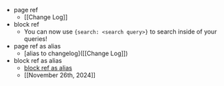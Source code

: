 - page ref
    - [[Change Log]]
- block ref
    - You can now use `{search: <search query>}` to search inside of your queries!
- page ref as alias
    - [alias to changelog]([[Change Log]])
- block ref as alias
    - [block ref as alias](((fXDeJfixl)))
    - [[November 26th, 2024]]
